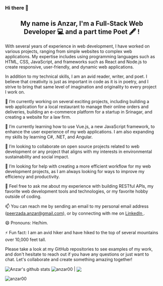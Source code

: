 ### Hi there 👋

<h2 align="center">
My name is Anzar, I'm a Full-Stack Web Developer 💻 and a part time Poet 🖋️ !
</h2>

With several years of experience in web development, I have worked on various projects, ranging from simple websites to complex web applications. My expertise includes using programming languages such as HTML, CSS, JavaScript, and frameworks such as React and Node.js to create responsive, user-friendly, and dynamic web applications.

In addition to my technical skills, I am an avid reader, writer, and poet. I believe that creativity is just as important in code as it is in poetry, and I strive to bring that same level of imagination and originality to every project I work on.

  🔭 I’m currently working on several exciting projects, including building a web application for a local restaurant to manage their online orders and deliveries, building an e-commerce platform for a startup in Srinagar, and creating a website for a law firm.

  🌱 I’m currently learning how to use Vue.js, a new JavaScript framework, to enhance the user experience of my web applications. I am also expanding my skills by learning C#, .NET, and Angular.

  👯 I’m looking to collaborate on open source projects related to web development or any project that aligns with my interests in environmental sustainability and social impact.

  🤔 I’m looking for help with creating a more efficient workflow for my web development projects, as I am always looking for ways to improve my efficiency and productivity.

  💬 Feel free to ask me about my experience with building RESTful APIs, my favorite web development tools and technologies, or my favorite hobby outside of coding.

  📫 You can reach me by sending an email to my personal email address (peerzada.anzar@gmail.com), or by connecting with me on <a href="https://www.linkedin.com/in/peerzadaanzar/">LinkedIn </a>.

  😄 Pronouns: He/him.

  ⚡ Fun fact: I am an avid hiker and have hiked to the top of several mountains over 10,000 feet tall.

Please take a look at my GitHub repositories to see examples of my work, and don't hesitate to reach out if you have any questions or just want to chat. Let's collaborate and create something amazing together!

<!--
**anzar00/anzar00** is a ✨ _special_ ✨ repository because its `README.md` (this file) appears on your GitHub profile.
-->
<!-- [![Anzar's GitHub stats](https://github-readme-stats.vercel.app/api?username=anzar00&show_icons=true&theme=dark)](https://github.com/anzar00)

[![Top Langs](https://github-readme-stats.vercel.app/api/top-langs/?username=anzar00&layout=compact)](https://github.com/anzar00) -->

<img align="center" src="https://github-readme-stats.vercel.app/api?username=anzar00&show_icons=true&include_all_commits=true&theme=dark&hide_border=true" alt="Anzar's github stats" />
<img align="center" src="https://github-readme-streak-stats.herokuapp.com/?user=anzar00&layout=compact&theme=dark&hide_border=true" alt="anzar00" /> | <img align="center" src="https://github-readme-stats.vercel.app/api/top-langs/?username=anzar00&layout=compact&theme=dark&hide_border=true" />


<p align="left"> <img src="https://komarev.com/ghpvc/?username=anzar00&label=Profile%20views&color=0e75b6&style=flat" alt="anzar00" /> </p>
